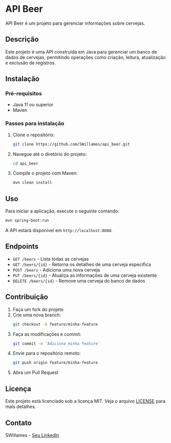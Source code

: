# API Beer

API Beer é um projeto para gerenciar informações sobre cervejas.

## Descrição

Este projeto é uma API construída em Java para gerenciar um banco de dados de cervejas, permitindo operações como criação, leitura, atualização e exclusão de registros.

## Instalação

### Pré-requisitos

- Java 11 ou superior
- Maven

### Passos para instalação

1. Clone o repositório:
    ```sh
    git clone https://github.com/SWillames/api_beer.git
    ```
2. Navegue até o diretório do projeto:
    ```sh
    cd api_beer
    ```
3. Compile o projeto com Maven:
    ```sh
    mvn clean install
    ```

## Uso

Para iniciar a aplicação, execute o seguinte comando:
```sh
mvn spring-boot:run
```
A API estará disponível em `http://localhost:8080`.

## Endpoints

- `GET /beers` - Lista todas as cervejas
- `GET /beers/{id}` - Retorna os detalhes de uma cerveja específica
- `POST /beers` - Adiciona uma nova cerveja
- `PUT /beers/{id}` - Atualiza as informações de uma cerveja existente
- `DELETE /beers/{id}` - Remove uma cerveja do banco de dados

## Contribuição

1. Faça um fork do projeto
2. Crie uma nova branch:
    ```sh
    git checkout -b feature/minha-feature
    ```
3. Faça as modificações e commit:
    ```sh
    git commit -m 'Adiciona minha feature'
    ```
4. Envie para o repositório remoto:
    ```sh
    git push origin feature/minha-feature
    ```
5. Abra um Pull Request

## Licença

Este projeto está licenciado sob a licença MIT. Veja o arquivo [LICENSE](https://choosealicense.com/licenses/mit/) para mais detalhes.

## Contato

SWillames - [Seu LinkedIn](https://www.linkedin.com/in/seulinkedin/)

